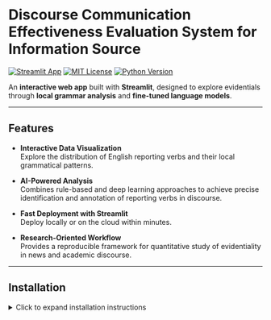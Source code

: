 # Discourse Communication Effectiveness Evaluation System for Information Source

[![Streamlit App](https://static.streamlit.io/badges/streamlit_badge_black_white.svg)](https://autorecognition.streamlit.app/)
[![MIT License](https://img.shields.io/badge/License-MIT-blue.svg)](LICENSE) 
[![Python Version](https://img.shields.io/badge/Python-3.10+-blue.svg)](https://www.python.org/)

An **interactive web app** built with **Streamlit**, designed to explore evidentials through **local grammar analysis** and **fine-tuned language models**.  

---

##  Features

- **Interactive Data Visualization**  
  Explore the distribution of English reporting verbs and their local grammatical patterns.

- **AI-Powered Analysis**  
  Combines rule-based and deep learning approaches to achieve precise identification and annotation of reporting verbs in discourse.

- **Fast Deployment with Streamlit**  
  Deploy locally or on the cloud within minutes.

- **Research-Oriented Workflow**  
  Provides a reproducible framework for quantitative study of evidentiality in news and academic discourse.

---

##  Installation

<details>
<summary>Click to expand installation instructions</summary>

Clone the repository and install dependencies:

```bash
git clone https://github.com/PseudoInsider/autoRecognition.git
cd autoRecognition
pip install -r requirements.txt


## Deployment
Running the App
	
	Start the app locally:
	
	streamlit run app.py
	
	Then open your browser at http://localhost:8501.

## Project Structure

	.
	├── app.py              # Main Streamlit app
	├── requirements.txt    # Dependencies
	├── data/               # (Optional) Dataset folder
	└── README.md           # Documentation


## Deployment

	You can deploy the app easily with:
	
	Streamlit Community Cloud
	
	Heroku
	
	Render
	
	Example for Streamlit Cloud:
	
	Push your code to GitHub
	
	Sign in at share.streamlit.io
	
	Deploy your repo and select app.py

Research Background

	This app is part of a study addressing the methodological gap in local grammar analysis of evidentiality. Existing research often lacks objective, quantitative tools, limiting discourse-functional insights.
	
	To overcome this, our approach integrates:
	
	Local grammar & construction grammar frameworks
	
	Fine-tuned language models for automatic recognition of reporting verbs
	
	Hybrid rule-based + deep learning methods for accurate functional annotation
	
	Results: The model achieves an overall F1 score of 90.78%, demonstrating both accuracy and stability.
	
	This work deepens the cognitive analysis of evidentiality in knowledge discourse, proposes an expandable quantitative framework, and contributes to improving precision in local grammar analysis and research on information dissemination.

## Contributing

	We welcome contributions!
	
	Fork the repo
	
	Create a feature branch
	
	Submit a Pull Request

## License

	This project is licensed under the MIT License.
 	If you use this app or the underlying methods in your research, please cite our work:
  		Huan, C., & Wang, L. (forthcoming). The application of language model fine-tuning techniques to local grammar: Automated recognition of evidentials. Foreign Languages and their Teaching. 
		Huan, C., & Wang, L., 2025. Discourse Communication Effectiveness Evaluation System for Information Source. [2025SR1448391]. National Copyright Administration of the People's Republic of China. Available at https://github.com/PseudoInsider/autoRecognition.git